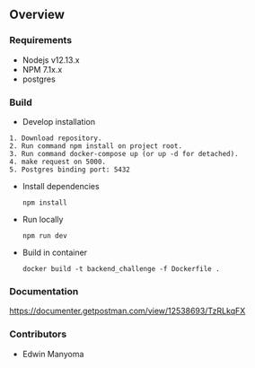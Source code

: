 ## Overview

### Requirements

- Nodejs v12.13.x
- NPM 7.1x.x
- postgres

### Build

- Develop installation

```
1. Download repository.
2. Run command npm install on project root.
3. Run command docker-compose up (or up -d for detached).
4. make request on 5000.
5. Postgres binding port: 5432
```

- Install dependencies

  ```
  npm install
  ```

- Run locally

  ```
  npm run dev
  ```

- Build in container

  ```
  docker build -t backend_challenge -f Dockerfile .
  ```

### Documentation

https://documenter.getpostman.com/view/12538693/TzRLkqFX

### Contributors

- Edwin Manyoma
